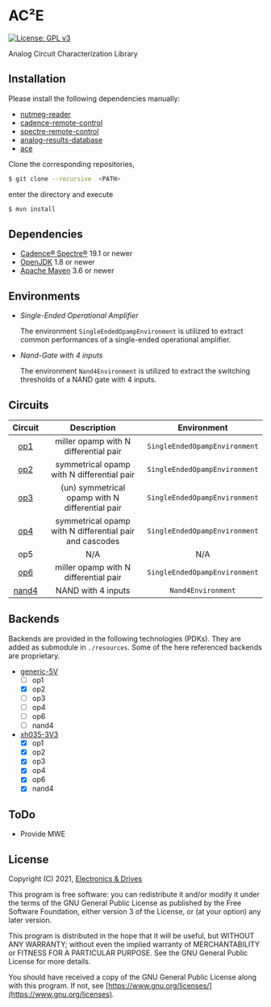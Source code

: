 # AC²E
[![License: GPL v3](https://img.shields.io/badge/License-GPLv3-blue.svg)](https://www.gnu.org/licenses/gpl-3.0) 

Analog Circuit Characterization Library

## Installation

Please install the following dependencies manually:

- [nutmeg-reader](https://github.com/electronics-and-drives/nutmeg-reader) 
- [cadence-remote-control](https://github.com/electronics-and-drives/cadence-remote-control) 
- [spectre-remote-control](https://github.com/electronics-and-drives/spectre-remote-control) 
- [analog-results-database](https://github.com/electronics-and-drives/analog-results-database) 
- [ace](https://github.com/matthschw/ace) 

Clone the corresponding repositories, 
```bash
$ git clone --recursive  <PATH>
```
enter the directory and execute
```bash
$ mvn install
```

## Dependencies

- [Cadence® Spectre®](https://www.cadence.com/ko_KR/home/tools/custom-ic-analog-rf-design/circuit-simulation/spectre-simulation-platform.html) 19.1 or newer
- [OpenJDK](https://openjdk.java.net/) 1.8 or newer 
- [Apache Maven](https://maven.apache.org/) 3.6 or newer

## Environments

- *Single-Ended Operational Amplifier*

  The environment `SingleEndedOpampEnvironment` is utilized to extract
  common performances of a single-ended operational amplifier.

- *Nand-Gate with 4 inputs*

  The environment `Nand4Environment` is utilized to extract
  the switching thresholds of a NAND gate with 4 inputs.

## Circuits

| Circuit                                                                | Description                                              | Environment                       |
| :--------------------------------------------------------------------: | :------------------------------------------------------: | :-------------------------------: |
|  [op1](https://github.com/matthschw/ace/tree/main/figures/op1.png)     | miller opamp with N differential pair                    | `SingleEndedOpampEnvironment`     |
|  [op2](https://github.com/matthschw/ace/tree/main/figures/op2.png)     | symmetrical opamp with N differential pair               | `SingleEndedOpampEnvironment`     |
|  [op3](https://github.com/matthschw/ace/tree/main/figures/op3.png)     | (un) symmetrical opamp with N differential pair          | `SingleEndedOpampEnvironment`     |
|  [op4](https://github.com/matthschw/ace/tree/main/figures/op4.png)     | symmetrical opamp with N differential pair and cascodes  | `SingleEndedOpampEnvironment`     |
|  op5                                                                   | N/A                                                      | N/A                               |
|  [op6](https://github.com/matthschw/ace/tree/main/figures/op6.png)     | miller opamp with N differential pair                    | `SingleEndedOpampEnvironment`     |
|  [nand4](https://github.com/matthschw/ace/tree/main/figures/nand4.png) | NAND with 4 inputs                                       | `Nand4Environment`                |

## Backends

Backends are provided in the following technologies (PDKs).
They are added as submodule in `./resources`.
Some of the here referenced backends are proprietary.

- [generic-5V](https://github.com/matthschw/ace-generic-5V)
  - [ ] op1
  - [x] op2
  - [ ] op3
  - [ ] op4
  - [ ] op6
  - [ ] nand4

- [xh035-3V3](https://gitlab-forschung.reutlingen-university.de/eda/ace-xh035-3v3)
  - [x] op1
  - [x] op2
  - [x] op3
  - [x] op4
  - [x] op6
  - [x] nand4

## ToDo

- Provide MWE

## License

Copyright (C) 2021, [Electronics & Drives](https://www.electronics-and-drives.de/)

This program is free software: you can redistribute it and/or modify
it under the terms of the GNU General Public License as published by
the Free Software Foundation, either version 3 of the License, or
(at your option) any later version.

This program is distributed in the hope that it will be useful,
but WITHOUT ANY WARRANTY; without even the implied warranty of
MERCHANTABILITY or FITNESS FOR A PARTICULAR PURPOSE.  See the
GNU General Public License for more details.

You should have received a copy of the GNU General Public License
along with this program. If not, see 
[https://www.gnu.org/licenses/](https://www.gnu.org/licenses).